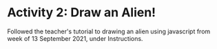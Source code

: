 # Activity 2: Draw an Alien!

Followed the teacher's tutorial to drawing an alien using javascript from week of 13 September 2021, under Instructions.
